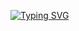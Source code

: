[![Typing SVG](https://readme-typing-svg.demolab.com?font=Fira+Code&pause=1000&width=435&lines=tao+l%C3%A0+ng%E1%BB%8Dc)](https://git.io/typing-svg)